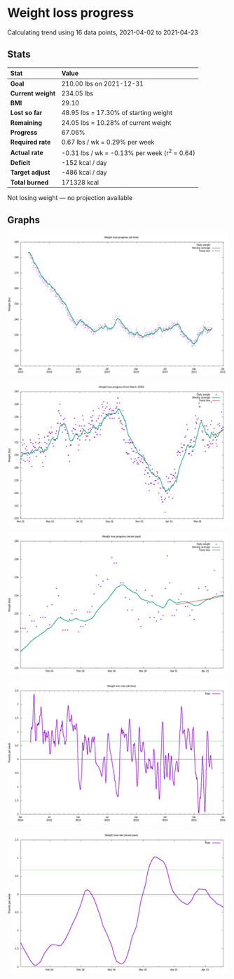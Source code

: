 # Weight loss progress

Calculating trend using 16 data points, 2021-04-02 to 2021-04-23

## Stats

Stat|Value
:-|:-
**Goal**|210.00 lbs on 2021-12-31
**Current weight**|234.05 lbs
**BMI**|29.10
**Lost so far**|48.95 lbs = 17.30% of starting weight
**Remaining**|24.05 lbs = 10.28% of current  weight
**Progress**|67.06%
**Required rate**|0.67 lbs / wk = 0.29% per week
**Actual rate**|-0.31 lbs / wk = -0.13% per week  (r<sup>2</sup> = 0.64)
**Deficit**|-152 kcal / day
**Target adjust**|-486 kcal / day
**Total burned**|171328 kcal

Not losing weight &mdash; no projection available

## Graphs

![](weight-graph-alltime.png)

![](weight-graph-covid.png)

![](weight-graph-recent.png)

![](rate-graph-alltime.png)

![](rate-graph-recent.png)
